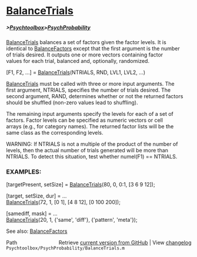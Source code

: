 # [BalanceTrials](BalanceTrials)
##### >[Psychtoolbox](Psychtoolbox)>[PsychProbability](PsychProbability)

[BalanceTrials](BalanceTrials) balances a set of factors given the factor levels.  It is  
identical to [BalanceFactors](BalanceFactors) except that the first argument is the number  
of trials desired.  It outputs one or more vectors containing factor  
values for each trial, balanced and, optionally, randomized.  
  
[F1, F2, ...] = [BalanceTrials](BalanceTrials)(NTRIALS, RND, LVL1, LVL2, ...)  
  
[BalanceTrials](BalanceTrials) must be called with three or more input arguments.  The  
first argument, NTRIALS, specifies the number of trials desired.  The  
second argument, RAND, determines whether or not the returned factors  
should be shuffled (non-zero values lead to shuffling).  
  
The remaining input arguments specify the levels for each of a set of  
factors.  Factor levels can be specified as numeric vectors or cell  
arrays (e.g., for category names).  The returned factor lists will be the  
same class as the corresponding levels.  
  
WARNING: If NTRIALS is not a multiple of the product of the number of  
levels, then the actual number of trials generated will be more than  
NTRIALS.  To detect this situation, test whether numel(F1) == NTRIALS.  
  
### EXAMPLES:  
  
 [targetPresent, setSize] = [BalanceTrials](BalanceTrials)(80, 0, 0:1, [3 6 9 12]);  
  
 [target, setSize, dur] = ...  
    [BalanceTrials](BalanceTrials)(72, 1, [0 1], [4 8 12], [0 100 200]);  
  
 [samediff, mask] = ...  
    [BalanceTrials](BalanceTrials)(20, 1, {'same', 'diff'}, {'pattern', 'meta'});  
  
See also: [BalanceFactors](BalanceFactors)  




<div class="code_header" style="text-align:right;">
  <span style="float:left;">Path&nbsp;&nbsp;</span> <span class="counter">Retrieve <a href=
  "https://raw.github.com/Psychtoolbox-3/Psychtoolbox-3/beta/Psychtoolbox/PsychProbability/BalanceTrials.m">current version from GitHub</a> | View <a href=
  "https://github.com/Psychtoolbox-3/Psychtoolbox-3/commits/beta/Psychtoolbox/PsychProbability/BalanceTrials.m">changelog</a></span>
</div>
<div class="code">
  <code>Psychtoolbox/PsychProbability/BalanceTrials.m</code>
</div>

